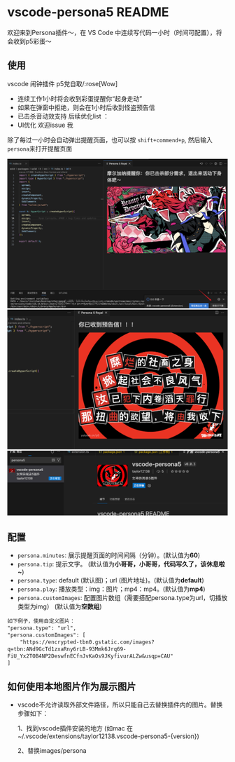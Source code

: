# vscode-persona5 README

欢迎来到Persona插件～，在 VS Code 中连续写代码一小时（时间可配置），将会收到p5彩蛋～

## 使用

vscode 闹钟插件 p5党自取/:rose[Wow]
- 连续工作1小时将会收到彩蛋提醒你“起身走动” 
- 如果在弹窗中拒绝，则会在1小时后收到怪盗预告信
- 已击杀音动效支持
后续优化list ：
- UI优化
欢迎issue 我

除了每过一小时会自动弹出提醒页面，也可以按 `shift+commend+p`, 然后输入 `persona`来打开提醒页面

![usage](https://raw.githubusercontent.com/taylor12138/vscode-persona5/main/images/usage.jpg)
![usage1](https://raw.githubusercontent.com/taylor12138/vscode-persona5/main/images/usage1.jpg)
![usage2](https://raw.githubusercontent.com/taylor12138/vscode-persona5/main/images/usage2.jpg)

## 配置

* `persona.minutes`: 展示提醒页面的时间间隔（分钟）。(默认值为**60**)
* `persona.tip`: 提示文字。 (默认值为**小哥哥，小哥哥，代码写久了，该休息啦~**)
* `persona.type`: default (默认图)；url (图片地址)。(默认值为**default**)
* `persona.play`: 播放类型：img：图片；mp4：mp4。(默认值为**mp4**)
* `persona.customImages`: 配置图片数组（需要搭配persona.type为url，切播放类型为img） (默认值为**空数组**)

```
如下例子，使用自定义图片：
"persona.type": "url",
"persona.customImages": [
    "https://encrypted-tbn0.gstatic.com/images?q=tbn:ANd9GcTd1zxaRny6rLB-93Mmk6Jrq69-FiU_Yx2TOB4NP2DeswfnECfnJvKaOs9JKyfivurALZw&usqp=CAU"
]
```
## 如何使用本地图片作为展示图片

* vscode不允许读取外部文件路径，所以只能自己去替换插件内的图片。替换步骤如下：
  
  1、找到vscode插件安装的地方 (如mac 在~/.vscode/extensions/taylor12138.vscode-persona5-{version})
  
  2、替换images/persona